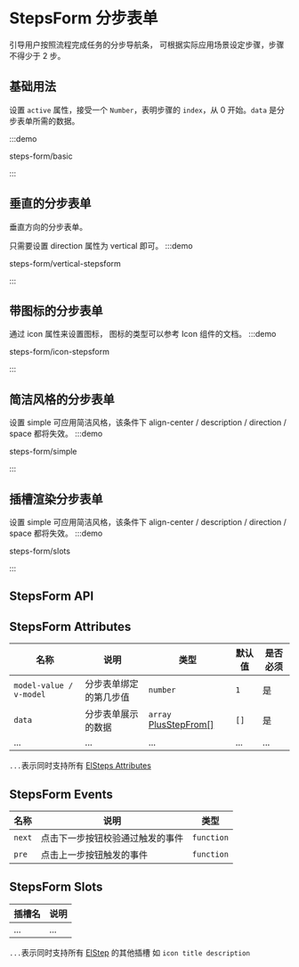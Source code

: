 # StepsForm 分步表单

引导用户按照流程完成任务的分步导航条， 可根据实际应用场景设定步骤，步骤不得少于 2 步。

## 基础用法

设置 `active` 属性，接受一个 `Number`，表明步骤的 `index`，从 0 开始。`data` 是分步表单所需的数据。

:::demo

steps-form/basic

:::

## 垂直的分步表单

垂直方向的分步表单。

只需要设置 direction 属性为 vertical 即可。
:::demo

steps-form/vertical-stepsform

:::

## 带图标的分步表单

通过 icon 属性来设置图标， 图标的类型可以参考 Icon 组件的文档。
:::demo

steps-form/icon-stepsform

:::

## 简洁风格的分步表单

设置 simple 可应用简洁风格，该条件下 align-center / description / direction / space 都将失效。
:::demo

steps-form/simple

:::

## 插槽渲染分步表单

设置 simple 可应用简洁风格，该条件下 align-center / description / direction / space 都将失效。
:::demo

steps-form/slots

:::

## StepsForm API

## StepsForm Attributes

| 名称                    | 说明                   | 类型                                                         | 默认值 | 是否必须 |
| ----------------------- | ---------------------- | ------------------------------------------------------------ | ------ | -------- |
| `model-value / v-model` | 分步表单绑定的第几步值 | `number`                                                     | `1`    | 是       |
| `data`                  | 分步表单展示的数据     | `array` [PlusStepFrom[]](/components/type.html#plusstepfrom) | `[]`   | 是       |
| ...                     | ...                    | ...                                                          | ...    | ...      |

`...`表示同时支持所有 [ElSteps Attributes](https://element-plus.org/zh-CN/component/steps.html#steps-%E5%B1%9E%E6%80%A7)

## StepsForm Events

| 名称   | 说明                             | 类型                                                                                     |
| ------ | -------------------------------- | ---------------------------------------------------------------------------------------- |
| `next` | 点击下一步按钮校验通过触发的事件 | `function` <docs-tip content='(active: number, values: FieldValues) => void'></docs-tip> |
| `pre`  | 点击上一步按钮触发的事件         | `function` <docs-tip content='(active: number) => void'></docs-tip>                      |

## StepsForm Slots

| 插槽名 | 说明 |
| ------ | ---- |
| ...    | ...  |

`...`表示同时支持所有 [ElStep](https://element-plus.org/zh-CN/component/steps.html#step-%E6%8F%92%E6%A7%BD) 的其他插槽 如 `icon title description `
